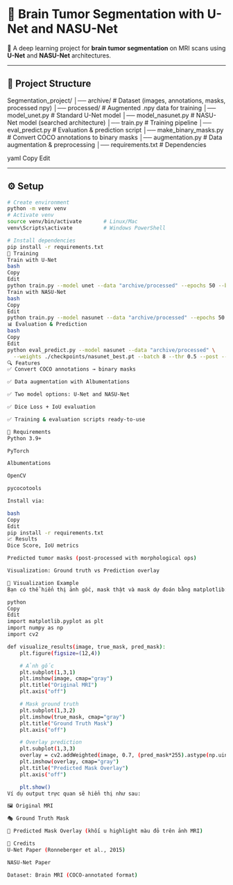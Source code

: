 # 🧠 Brain Tumor Segmentation with U-Net and NASU-Net  

🚀 A deep learning project for **brain tumor segmentation** on MRI scans using **U-Net** and **NASU-Net** architectures.  

---

## 📂 Project Structure
Segmentation_project/
│── archive/ # Dataset (images, annotations, masks, processed npy)
│── processed/ # Augmented .npy data for training
│── model_unet.py # Standard U-Net model
│── model_nasunet.py # NASU-Net model (searched architecture)
│── train.py # Training pipeline
│── eval_predict.py # Evaluation & prediction script
│── make_binary_masks.py # Convert COCO annotations to binary masks
│── augmentation.py # Data augmentation & preprocessing
│── requirements.txt # Dependencies

yaml
Copy
Edit

---

## ⚙️ Setup
```bash
# Create environment
python -m venv venv
# Activate venv
source venv/bin/activate       # Linux/Mac
venv\Scripts\activate          # Windows PowerShell

# Install dependencies
pip install -r requirements.txt
🧠 Training
Train with U-Net
bash
Copy
Edit
python train.py --model unet --data "archive/processed" --epochs 50 --batch 8 --lr 3e-4 --base 32 --ckpt ./checkpoints
Train with NASU-Net
bash
Copy
Edit
python train.py --model nasunet --data "archive/processed" --epochs 50 --batch 8 --lr 3e-4 --base 32 --groups 8 --ckpt ./checkpoints
📊 Evaluation & Prediction
bash
Copy
Edit
python eval_predict.py --model nasunet --data "archive/processed" \
  --weights ./checkpoints/nasunet_best.pt --batch 8 --thr 0.5 --post --out ./pred_masks_npy
🔍 Features
✅ Convert COCO annotations → binary masks

✅ Data augmentation with Albumentations

✅ Two model options: U-Net and NASU-Net

✅ Dice Loss + IoU evaluation

✅ Training & evaluation scripts ready-to-use

📌 Requirements
Python 3.9+

PyTorch

Albumentations

OpenCV

pycocotools

Install via:

bash
Copy
Edit
pip install -r requirements.txt
📈 Results
Dice Score, IoU metrics

Predicted tumor masks (post-processed with morphological ops)

Visualization: Ground truth vs Prediction overlay

🎨 Visualization Example
Bạn có thể hiển thị ảnh gốc, mask thật và mask dự đoán bằng matplotlib:

python
Copy
Edit
import matplotlib.pyplot as plt
import numpy as np
import cv2

def visualize_results(image, true_mask, pred_mask):
    plt.figure(figsize=(12,4))

    # Ảnh gốc
    plt.subplot(1,3,1)
    plt.imshow(image, cmap="gray")
    plt.title("Original MRI")
    plt.axis("off")

    # Mask ground truth
    plt.subplot(1,3,2)
    plt.imshow(true_mask, cmap="gray")
    plt.title("Ground Truth Mask")
    plt.axis("off")

    # Overlay prediction
    plt.subplot(1,3,3)
    overlay = cv2.addWeighted(image, 0.7, (pred_mask*255).astype(np.uint8), 0.3, 0)
    plt.imshow(overlay, cmap="gray")
    plt.title("Predicted Mask Overlay")
    plt.axis("off")

    plt.show()
Ví dụ output trực quan sẽ hiển thị như sau:

🖼 Original MRI

🎭 Ground Truth Mask

🔴 Predicted Mask Overlay (khối u highlight màu đỏ trên ảnh MRI)

🙌 Credits
U-Net Paper (Ronneberger et al., 2015)

NASU-Net Paper

Dataset: Brain MRI (COCO-annotated format)
